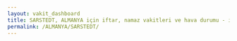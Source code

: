 ```yaml
---
layout: vakit_dashboard
title: SARSTEDT, ALMANYA için iftar, namaz vakitleri ve hava durumu - ilçe/eyalet seç
permalink: /ALMANYA/SARSTEDT/
---
```


<script type="text/javascript">
  var GLOBAL_COUNTRY = 'ALMANYA';
  var GLOBAL_CITY = 'SARSTEDT';
  var GLOBAL_STATE = '';
  var lat = 72;
  var lon = 21;
</script>
